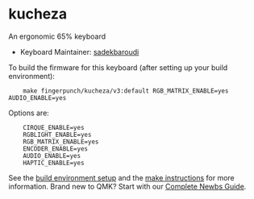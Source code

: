 # kucheza

An ergonomic 65% keyboard

* Keyboard Maintainer: [sadekbaroudi](https://github.com/sadekbaroudi)

To build the firmware for this keyboard (after setting up your build environment):
```
    make fingerpunch/kucheza/v3:default RGB_MATRIX_ENABLE=yes AUDIO_ENABLE=yes
```

Options are:
```
    CIRQUE_ENABLE=yes
    RGBLIGHT_ENABLE=yes
    RGB_MATRIX_ENABLE=yes
    ENCODER_ENABLE=yes
    AUDIO_ENABLE=yes
    HAPTIC_ENABLE=yes
```

See the [build environment setup](https://docs.qmk.fm/#/getting_started_build_tools) and the [make instructions](https://docs.qmk.fm/#/getting_started_make_guide) for more information. Brand new to QMK? Start with our [Complete Newbs Guide](https://docs.qmk.fm/#/newbs).

